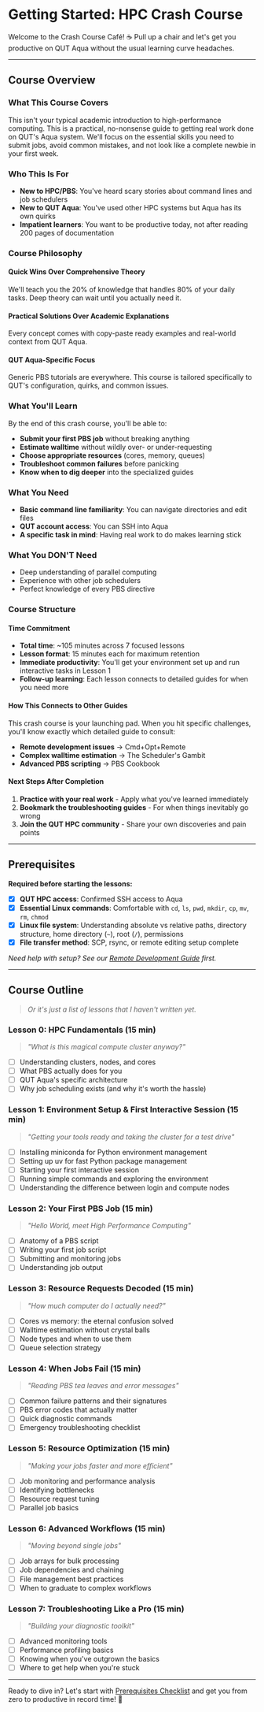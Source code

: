 # Getting Started: HPC Crash Course

Welcome to the Crash Course Café! ☕ Pull up a chair and let's get you productive on QUT Aqua without the usual learning curve headaches.

---

## Course Overview

### What This Course Covers

This isn't your typical academic introduction to high-performance computing. This is a practical, no-nonsense guide to getting real work done on QUT's Aqua system. We'll focus on the essential skills you need to submit jobs, avoid common mistakes, and not look like a complete newbie in your first week.

### Who This Is For

- **New to HPC/PBS**: You've heard scary stories about command lines and job schedulers
- **New to QUT Aqua**: You've used other HPC systems but Aqua has its own quirks
- **Impatient learners**: You want to be productive today, not after reading 200 pages of documentation

### Course Philosophy

#### Quick Wins Over Comprehensive Theory

We'll teach you the 20% of knowledge that handles 80% of your daily tasks. Deep theory can wait until you actually need it.

#### Practical Solutions Over Academic Explanations

Every concept comes with copy-paste ready examples and real-world context from QUT Aqua.

#### QUT Aqua-Specific Focus

Generic PBS tutorials are everywhere. This course is tailored specifically to QUT's configuration, quirks, and common issues.

### What You'll Learn

By the end of this crash course, you'll be able to:

- **Submit your first PBS job** without breaking anything
- **Estimate walltime** without wildly over- or under-requesting
- **Choose appropriate resources** (cores, memory, queues)
- **Troubleshoot common failures** before panicking
- **Know when to dig deeper** into the specialized guides

### What You Need

- **Basic command line familiarity**: You can navigate directories and edit files
- **QUT account access**: You can SSH into Aqua
- **A specific task in mind**: Having real work to do makes learning stick

### What You DON'T Need

- Deep understanding of parallel computing
- Experience with other job schedulers
- Perfect knowledge of every PBS directive

### Course Structure

#### Time Commitment

- **Total time**: ~105 minutes across 7 focused lessons
- **Lesson format**: 15 minutes each for maximum retention
- **Immediate productivity**: You'll get your environment set up and run interactive tasks in Lesson 1
- **Follow-up learning**: Each lesson connects to detailed guides for when you need more

#### How This Connects to Other Guides

This crash course is your launching pad. When you hit specific challenges, you'll know exactly which detailed guide to consult:

- **Remote development issues** → Cmd+Opt+Remote
- **Complex walltime estimation** → The Scheduler's Gambit
- **Advanced PBS scripting** → PBS Cookbook

#### Next Steps After Completion

1. **Practice with your real work** - Apply what you've learned immediately
2. **Bookmark the troubleshooting guides** - For when things inevitably go wrong
3. **Join the QUT HPC community** - Share your own discoveries and pain points

---

## Prerequisites

**Required before starting the lessons:**

- [x] **QUT HPC access**: Confirmed SSH access to Aqua
- [x] **Essential Linux commands**: Comfortable with `cd`, `ls`, `pwd`, `mkdir`, `cp`, `mv`, `rm`, `chmod`
- [x] **Linux file system**: Understanding absolute vs relative paths, directory structure, home directory (`~`), root (`/`), permissions
- [x] **File transfer method**: SCP, rsync, or remote editing setup complete

*Need help with setup? See our [Remote Development Guide](../remote-dev/) first.*

---

## Course Outline

> *Or it's just a list of lessons that I haven't written yet.*

### Lesson 0: HPC Fundamentals (15 min)

>*"What is this magical compute cluster anyway?"*

- [ ] Understanding clusters, nodes, and cores
- [ ] What PBS actually does for you
- [ ] QUT Aqua's specific architecture
- [ ] Why job scheduling exists (and why it's worth the hassle)

### Lesson 1: Environment Setup & First Interactive Session (15 min)

> *"Getting your tools ready and taking the cluster for a test drive"*

- [ ] Installing miniconda for Python environment management
- [ ] Setting up uv for fast Python package management
- [ ] Starting your first interactive session
- [ ] Running simple commands and exploring the environment
- [ ] Understanding the difference between login and compute nodes

### Lesson 2: Your First PBS Job (15 min)

> *"Hello World, meet High Performance Computing"*

- [ ] Anatomy of a PBS script
- [ ] Writing your first job script
- [ ] Submitting and monitoring jobs
- [ ] Understanding job output

### Lesson 3: Resource Requests Decoded (15 min)

> *"How much computer do I actually need?"*

- [ ] Cores vs memory: the eternal confusion solved
- [ ] Walltime estimation without crystal balls
- [ ] Node types and when to use them
- [ ] Queue selection strategy

### Lesson 4: When Jobs Fail (15 min)

> *"Reading PBS tea leaves and error messages"*

- [ ] Common failure patterns and their signatures
- [ ] PBS error codes that actually matter
- [ ] Quick diagnostic commands
- [ ] Emergency troubleshooting checklist

### Lesson 5: Resource Optimization (15 min)

> *"Making your jobs faster and more efficient"*

- [ ] Job monitoring and performance analysis
- [ ] Identifying bottlenecks
- [ ] Resource request tuning
- [ ] Parallel job basics

### Lesson 6: Advanced Workflows (15 min)

> *"Moving beyond single jobs"*

- [ ] Job arrays for bulk processing
- [ ] Job dependencies and chaining
- [ ] File management best practices
- [ ] When to graduate to complex workflows

### Lesson 7: Troubleshooting Like a Pro (15 min)

> *"Building your diagnostic toolkit"*

- [ ] Advanced monitoring tools
- [ ] Performance profiling basics
- [ ] Knowing when you've outgrown the basics
- [ ] Where to get help when you're stuck

---

Ready to dive in? Let's start with [Prerequisites Checklist](prerequisites.md) and get you from zero to productive in record time! 🚀
